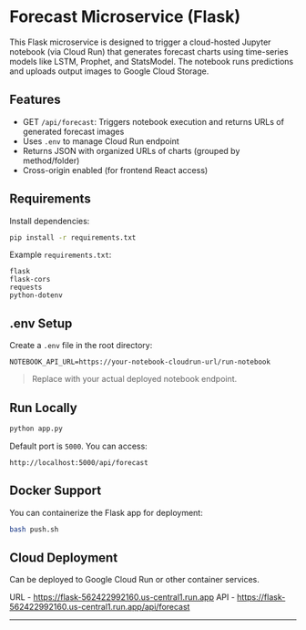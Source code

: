 # Forecast Microservice (Flask)

This Flask microservice is designed to trigger a cloud-hosted Jupyter notebook (via Cloud Run) that generates forecast charts using time-series models like LSTM, Prophet, and StatsModel. The notebook runs predictions and uploads output images to Google Cloud Storage.

## Features

- GET `/api/forecast`: Triggers notebook execution and returns URLs of generated forecast images
- Uses `.env` to manage Cloud Run endpoint
- Returns JSON with organized URLs of charts (grouped by method/folder)
- Cross-origin enabled (for frontend React access)

## Requirements

Install dependencies:

```bash
pip install -r requirements.txt
```

Example `requirements.txt`:

```
flask
flask-cors
requests
python-dotenv
```

## .env Setup

Create a `.env` file in the root directory:

```env
NOTEBOOK_API_URL=https://your-notebook-cloudrun-url/run-notebook
```

> Replace with your actual deployed notebook endpoint.

## Run Locally

```bash
python app.py
```

Default port is `5000`. You can access:

```
http://localhost:5000/api/forecast
```

## Docker Support

You can containerize the Flask app for deployment:

```bash
bash push.sh
```

## Cloud Deployment

Can be deployed to Google Cloud Run or other container services.

URL - https://flask-562422992160.us-central1.run.app
API - https://flask-562422992160.us-central1.run.app/api/forecast

---
